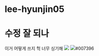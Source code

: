 # lee-hyunjin05
# 수정 잘 되나
이거 어떻게 쓰지 
헉 너무 싱기해
<img src="https://img.shields.io/badge/Java-007396?style=flat-square&logo=Java&logoColor=white"/>
<img src="https://img.shields.io/badge/Android-3DDC84?style=flat-square&logo=Android&logoColor=white"/>#007396
